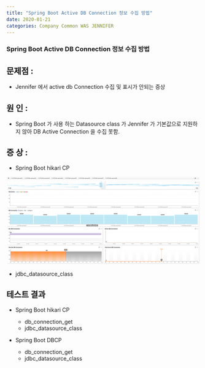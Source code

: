 ```yaml
---
title: "Spring Boot Active DB Connection 정보 수집 방법"
date: 2020-01-21 
categories: Company Common WAS JENNIFER
---
```

### Spring Boot Active DB Connection 정보 수집 방법

## 문제점 : 
   - Jennifer 에서 active db Connection 수집 및 표시가 안되는 증상

## 원   인 : 
   - Spring Boot 가 사용 하는 Datasource class 가 Jennifer 가 기본값으로 지원하지 않아 DB Active Connection 을 수집 못함.

## 증   상 : 
   - Spring Boot hikari CP

![image2018-8-17_14-34-36.png](./image/image2018-8-17_14-34-36.png)

   - jdbc_datasource_class

## 테스트 결과
 - Spring Boot hikari CP
    - db_connection_get
    - jdbc_datasource_class
  
 - Spring Boot DBCP
    - db_connection_get
    - jdbc_datasource_class
